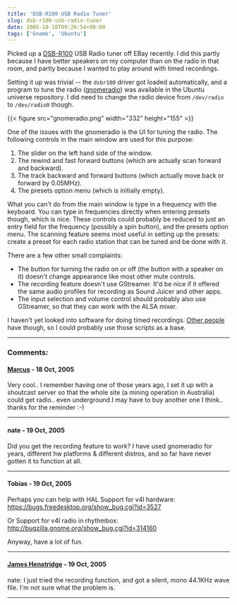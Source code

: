 ```yaml
---
title: 'DSB-R100 USB Radio Tuner'
slug: dsb-r100-usb-radio-tuner
date: 2005-10-18T09:26:54+08:00
tags: ['Gnome', 'Ubuntu']
---
```


Picked up a
[DSB-R100](http://www.dlink.com.au/tech/faq/usb/dsbr100-faq.htm) USB
Radio tuner off EBay recently. I did this partly because I have better
speakers on my computer than on the radio in that room, and partly
because I wanted to play around with timed recordings.

Setting it up was trivial \-- the `dsbr100` driver got loaded
automatically, and a program to tune the radio
([gnomeradio](http://www.wh-hms.uni-ulm.de/~mfcn/gnomeradio/)) was
available in the Ubuntu universe repository. I did need to change the
radio device from `/dev/radio` to `/dev/radio0` though.

{{< figure src="gnomeradio.png" width="332" height="155" >}}

One of the issues with the gnomeradio is the UI for tuning the radio.
The following controls in the main window are used for this purpose:

1.  The slider on the left hand side of the window.
2.  The rewind and fast forward buttons (which are actually scan forward
    and backward).
3.  The track backward and forward buttons (which actually move back or
    forward by 0.05MHz).
4.  The presets option menu (which is initially empty).

What you can\'t do from the main window is type in a frequency with the
keyboard. You can type in frequencies directly when entering presets
though, which is nice. These controls could probably be reduced to just
an entry field for the frequency (possibly a spin button), and the
presets option menu. The scanning feature seems most useful in setting
up the presets: create a preset for each radio station that can be tuned
and be done with it.

There are a few other small complaints:

-   The button for turning the radio on or off (the button with a
    speaker on it) doesn\'t change appearance like most other mute
    controls.
-   The recording feature doesn\'t use GStreamer. It\'d be nice if it
    offered the same audio profiles for recording as Sound Juicer and
    other apps.
-   The input selection and volume control should probably also use
    GStreamer, so that they can work with the ALSA mixer.

I haven\'t yet looked into software for doing timed recordings. [Other
people](http://burd.info/gary/2003/07/time-shifting-fm-radio.html) have
though, so I could probably use those scripts as a base.

---
### Comments:
#### [Marcus](http://www.modmeup.net) - <time datetime="2005-10-18 18:39:15">18 Oct, 2005</time>

Very cool.. I remember having one of those years ago, I set it up with a
shoutcast server so that the whole site (a mining operation in
Australia) could get radio.. even underground.I may have to buy another
one I think.. thanks for the reminder :-)

---
#### nate - <time datetime="2005-10-19 00:55:09">19 Oct, 2005</time>

Did you get the recording feature to work? I have used gnomeradio for
years, different hw platforms & different distros, and so far have never
gotten it to function at all.

---
#### Tobias - <time datetime="2005-10-19 05:17:41">19 Oct, 2005</time>

Perhaps you can help with HAL Support for v4l hardware:\
<https://bugs.freedesktop.org/show_bug.cgi?id=3527>

Or Support for v4l radio in rhythmbox:\
<http://bugzilla.gnome.org/show_bug.cgi?id=314160>

Anyway, have a lot of fun.

---
#### [James Henstridge](http://blogs.gnome.org/jamesh) - <time datetime="2005-10-19 11:00:38">19 Oct, 2005</time>

nate: I just tried the recording function, and got a silent, mono
44.1KHz wave file. I\'m not sure what the problem is.

---
